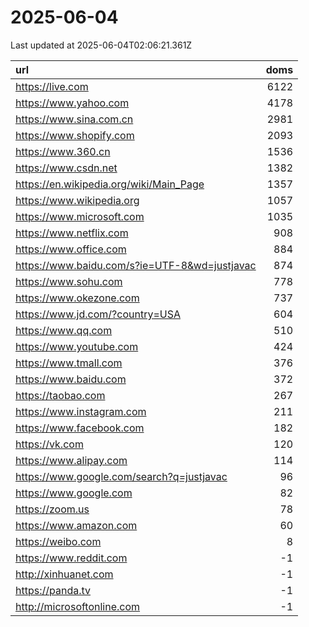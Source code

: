 # 2025-06-04

<!-- BEGIN -->
Last updated at 2025-06-04T02:06:21.361Z

url | doms
:- | -:
https://live.com | 6122
https://www.yahoo.com | 4178
https://www.sina.com.cn | 2981
https://www.shopify.com | 2093
https://www.360.cn | 1536
https://www.csdn.net | 1382
https://en.wikipedia.org/wiki/Main_Page | 1357
https://www.wikipedia.org | 1057
https://www.microsoft.com | 1035
https://www.netflix.com | 908
https://www.office.com | 884
https://www.baidu.com/s?ie=UTF-8&wd=justjavac | 874
https://www.sohu.com | 778
https://www.okezone.com | 737
https://www.jd.com/?country=USA | 604
https://www.qq.com | 510
https://www.youtube.com | 424
https://www.tmall.com | 376
https://www.baidu.com | 372
https://taobao.com | 267
https://www.instagram.com | 211
https://www.facebook.com | 182
https://vk.com | 120
https://www.alipay.com | 114
https://www.google.com/search?q=justjavac | 96
https://www.google.com | 82
https://zoom.us | 78
https://www.amazon.com | 60
https://weibo.com | 8
https://www.reddit.com | -1
http://xinhuanet.com | -1
https://panda.tv | -1
http://microsoftonline.com | -1
<!-- END -->
